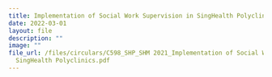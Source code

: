 ```yaml
---
title: Implementation of Social Work Supervision in SingHealth Polyclinics
date: 2022-03-01
layout: file
description: ""
image: ""
file_url: /files/circulars/C598_SHP_SHM 2021_Implementation of Social Work Supervision in
  SingHealth Polyclinics.pdf
---
```

